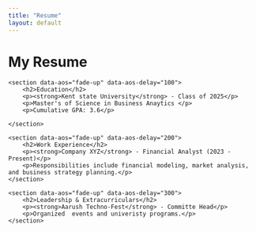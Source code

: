 ```yaml
---
title: "Resume"
layout: default
---
```


<link rel="stylesheet" href="https://cdnjs.cloudflare.com/ajax/libs/aos/2.3.4/aos.css">
<script src="https://cdnjs.cloudflare.com/ajax/libs/aos/2.3.4/aos.js"></script>

<div class="resume-container">
    <h1 data-aos="fade-up">My Resume</h1>
    
    <section data-aos="fade-up" data-aos-delay="100">
        <h2>Education</h2>
        <p><strong>Kent state University</strong> - Class of 2025</p>
        <p>Master's of Science in Business Anaytics </p>
        <p>Cumulative GPA: 3.6</p>
       
    </section>
    
    <section data-aos="fade-up" data-aos-delay="200">
        <h2>Work Experience</h2>
        <p><strong>Company XYZ</strong> - Financial Analyst (2023 - Present)</p>
        <p>Responsibilities include financial modeling, market analysis, and business strategy planning.</p>
    </section>
    
    <section data-aos="fade-up" data-aos-delay="300">
        <h2>Leadership & Extracurriculars</h2>
        <p><strong>Aarush Techno-Fest</strong> - Committe Head</p>
        <p>Organized  events and univeristy programs.</p>
    </section>
</div>

<script>
    AOS.init({
        duration: 1000, // Animation duration
        easing: "ease-in-out",
        once: true // Animation runs only once
    });
</script>

    
